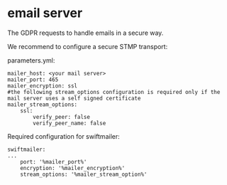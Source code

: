 #  email server 

The GDPR requests to handle emails in a secure way.

We recommend to configure a secure STMP transport:

parameters.yml:

``` 
mailer_host: <your mail server>
mailer_port: 465
mailer_encryption: ssl
#the following stream_options configuration is required only if the mail server uses a self signed certificate
mailer_stream_options:
    ssl:
        verify_peer: false
        verify_peer_name: false
```

Required configuration for swiftmailer:

``` 
swiftmailer:
...
    port: '%mailer_port%'
    encryption: '%mailer_encryption%'
    stream_options: '%mailer_stream_option%'
```
